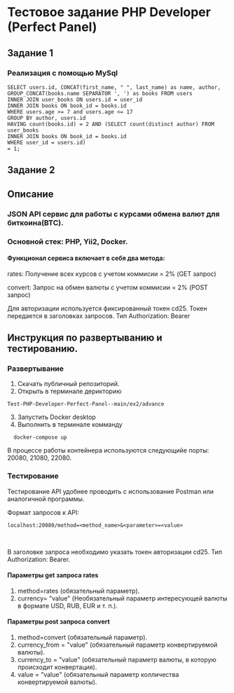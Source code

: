 # Тестовое задание PHP Developer (Perfect Panel)

## Задание 1 

### Реализация с помощью MySql
````
SELECT users.id, CONCAT(first_name, " ", last_name) as name, author, GROUP_CONCAT(books.name SEPARATOR ', ') as books FROM users
INNER JOIN user_books ON users.id = user_id
INNER JOIN books ON book_id = books.id
WHERE users.age >= 7 and users.age <= 17
GROUP BY author, users.id
HAVING count(books.id) = 2 AND (SELECT count(distinct author) FROM user_books
INNER JOIN books ON book_id = books.id
WHERE user_id = users.id)
= 1;
````

## Задание 2 

## Описание

### JSON API сервис для работы с курсами обмена валют для биткоина(BTC).</br>

### Основной стек: PHP, Yii2, Docker. </br>

#### Функционал сервиса включает в себя два метода:</br>
  rates: Получение всех курсов с учетом коммисии = 2% (GET запрос)</br>
  
  convert: Запрос на обмен валюты с учетом коммисии = 2% (POST запрос)</br>

Для авторизации используется фиксированный токен cd25. Токен передается в заголовках запросов. Тип Authorization: Bearer </br>

## Инструкция по развертыванию и тестированию. </br>

### Развертывание 
  1. Скачать публичный репозиторий.
  2. Открыть в терминале дерикторию 
  ````
  Test-PHP-Developer-Perfect-Panel--main/ex2/advance
  ````
  3. Запустить Docker desktop
  4. Выполнить в терминале комманду 
  ````
    docker-compose up
  ````
  В процессе работы контейнера используются следующийе порты: 20080, 21080, 22080. 
  
### Тестирование

Тестирование API удобнее проводить с использование Postman или аналогичной программы.

Формат запросов к API: 
````
localhost:20080/method=<method_name>&<parameter>=<value> 
````
</br>

В заголовке запроса необходимо указать токен авторизации cd25. Тип Authorization: Bearer. </br>

#### Параметры get запроса rates
  1. method=rates (обязательный параметр).
  2. currency= "value" (Необязательный параметр интересующей валюты в формате USD, RUB, EUR и т. п.).

#### Параметры post запроса convert
  1. method=convert (обязательный параметр).
  2. currency_from = "value" (обязательный параметр конвертируемой валюты).
  3. currency_to = "value" (обязательный параметр валюты, в которую происходит конвертация).
  4. value = "value" (обязательный параметр колличества конвертируемой валюты).
